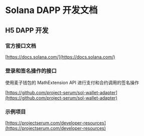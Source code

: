 # Solana DAPP 开发文档

## H5 DAPP 开发

### 官方接口文档

[https://docs.solana.com/](https://docs.solana.com/)

### 登录和签名操作的接口

使用麦子钱包的 MathExtension API 进行支付和合约调用的签名操作

[https://github.com/project-serum/sol-wallet-adapter](https://github.com/project-serum/sol-wallet-adapter)

### 示例项目

[https://projectserum.com/developer-resources](https://projectserum.com/developer-resources)